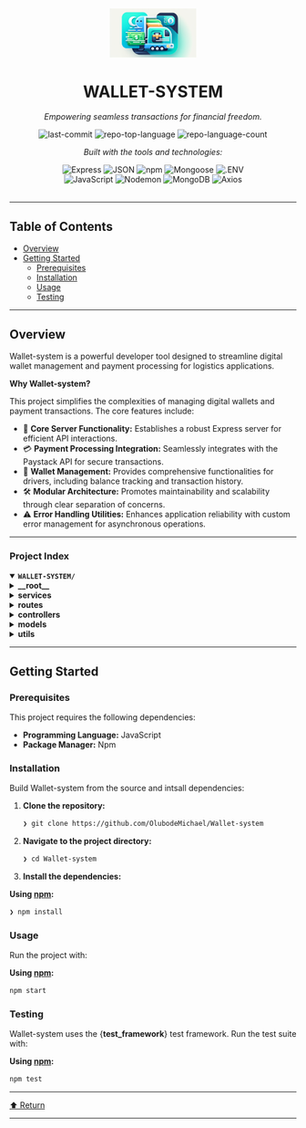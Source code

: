 <div id="top">

<!-- HEADER STYLE: CLASSIC -->
<div align="center">

<img src="Wallet-system.png" width="30%" style="position: relative; top: 0; right: 0;" alt="Project Logo"/>

# WALLET-SYSTEM

<em>Empowering seamless transactions for financial freedom.</em>

<!-- BADGES -->
<img src="https://img.shields.io/github/last-commit/OlubodeMichael/Wallet-system?style=flat&logo=git&logoColor=white&color=0080ff" alt="last-commit">
<img src="https://img.shields.io/github/languages/top/OlubodeMichael/Wallet-system?style=flat&color=0080ff" alt="repo-top-language">
<img src="https://img.shields.io/github/languages/count/OlubodeMichael/Wallet-system?style=flat&color=0080ff" alt="repo-language-count">

<em>Built with the tools and technologies:</em>

<img src="https://img.shields.io/badge/Express-000000.svg?style=flat&logo=Express&logoColor=white" alt="Express">
<img src="https://img.shields.io/badge/JSON-000000.svg?style=flat&logo=JSON&logoColor=white" alt="JSON">
<img src="https://img.shields.io/badge/npm-CB3837.svg?style=flat&logo=npm&logoColor=white" alt="npm">
<img src="https://img.shields.io/badge/Mongoose-F04D35.svg?style=flat&logo=Mongoose&logoColor=white" alt="Mongoose">
<img src="https://img.shields.io/badge/.ENV-ECD53F.svg?style=flat&logo=dotenv&logoColor=black" alt=".ENV">
<br>
<img src="https://img.shields.io/badge/JavaScript-F7DF1E.svg?style=flat&logo=JavaScript&logoColor=black" alt="JavaScript">
<img src="https://img.shields.io/badge/Nodemon-76D04B.svg?style=flat&logo=Nodemon&logoColor=white" alt="Nodemon">
<img src="https://img.shields.io/badge/MongoDB-47A248.svg?style=flat&logo=MongoDB&logoColor=white" alt="MongoDB">
<img src="https://img.shields.io/badge/Axios-5A29E4.svg?style=flat&logo=Axios&logoColor=white" alt="Axios">

</div>
<br>

---

## Table of Contents

- [Overview](#overview)
- [Getting Started](#getting-started)
    - [Prerequisites](#prerequisites)
    - [Installation](#installation)
    - [Usage](#usage)
    - [Testing](#testing)

---

## Overview

Wallet-system is a powerful developer tool designed to streamline digital wallet management and payment processing for logistics applications.

**Why Wallet-system?**

This project simplifies the complexities of managing digital wallets and payment transactions. The core features include:

- 💼 **Core Server Functionality:** Establishes a robust Express server for efficient API interactions.
- 💳 **Payment Processing Integration:** Seamlessly integrates with the Paystack API for secure transactions.
- 🏦 **Wallet Management:** Provides comprehensive functionalities for drivers, including balance tracking and transaction history.
- 🛠️ **Modular Architecture:** Promotes maintainability and scalability through clear separation of concerns.
- ⚠️ **Error Handling Utilities:** Enhances application reliability with custom error management for asynchronous operations.

---

### Project Index

<details open>
	<summary><b><code>WALLET-SYSTEM/</code></b></summary>
	<!-- __root__ Submodule -->
	<details>
		<summary><b>__root__</b></summary>
		<blockquote>
			<div class='directory-path' style='padding: 8px 0; color: #666;'>
				<code><b>⦿ __root__</b></code>
			<table style='width: 100%; border-collapse: collapse;'>
			<thead>
				<tr style='background-color: #f8f9fa;'>
					<th style='width: 30%; text-align: left; padding: 8px;'>File Name</th>
					<th style='text-align: left; padding: 8px;'>Summary</th>
				</tr>
			</thead>
				<tr style='border-bottom: 1px solid #eee;'>
					<td style='padding: 8px;'><b><a href='https://github.com/OlubodeMichael/Wallet-system/blob/master/app.js'>app.js</a></b></td>
					<td style='padding: 8px;'>- Establishes the core server functionality for the application by integrating essential middleware and routing components<br>- It sets up an Express server that handles JSON requests and logs incoming traffic<br>- The architecture facilitates interaction with various API endpoints related to payment processing, wallet management, and driver operations, ensuring a cohesive structure for managing user requests and responses within the broader codebase.</td>
				</tr>
				<tr style='border-bottom: 1px solid #eee;'>
					<td style='padding: 8px;'><b><a href='https://github.com/OlubodeMichael/Wallet-system/blob/master/package-lock.json'>package-lock.json</a></b></td>
					<td style='padding: 8px;'>- Wallet System Project## SummaryThe <code>package-lock.json</code> file is a crucial component of the Wallet System project, which is designed to facilitate secure and efficient management of digital wallets<br>- This file serves as a comprehensive record of the exact versions of all dependencies used in the project, ensuring consistent installations across different environments<br>- By locking the dependency versions, it helps maintain stability and predictability in the application's behavior, which is essential for a financial application where reliability is paramount.The Wallet System leverages various libraries, such as Express for server management, Mongoose for MongoDB interactions, and Axios for making HTTP requests, among others<br>- This architecture allows for seamless integration of backend services, ensuring that users can manage their wallets effectively while adhering to best practices in security and performance<br>- Overall, the <code>package-lock.json</code> file plays a vital role in the projects dependency management, contributing to the overall robustness and maintainability of the Wallet System.</td>
				</tr>
				<tr style='border-bottom: 1px solid #eee;'>
					<td style='padding: 8px;'><b><a href='https://github.com/OlubodeMichael/Wallet-system/blob/master/server.js'>server.js</a></b></td>
					<td style='padding: 8px;'>- Establishes a connection to a MongoDB database using Mongoose and initializes the application server<br>- By loading environment variables from a configuration file, it ensures secure handling of sensitive data such as database credentials<br>- The server listens on a specified port, enabling the application to handle incoming requests, thereby forming a crucial part of the overall architecture that supports data management and user interactions.</td>
				</tr>
				<tr style='border-bottom: 1px solid #eee;'>
					<td style='padding: 8px;'><b><a href='https://github.com/OlubodeMichael/Wallet-system/blob/master/package.json'>package.json</a></b></td>
					<td style='padding: 8px;'>- Defines the foundational configuration for the wallet-system project, which focuses on integrating the Paystack API for a logistics application<br>- It outlines essential metadata, dependencies, and scripts necessary for development and testing<br>- By establishing a structured environment, it facilitates seamless interactions with various services, ensuring efficient handling of requests and data management within the application.</td>
				</tr>
			</table>
		</blockquote>
	</details>
	<!-- services Submodule -->
	<details>
		<summary><b>services</b></summary>
		<blockquote>
			<div class='directory-path' style='padding: 8px 0; color: #666;'>
				<code><b>⦿ services</b></code>
			<table style='width: 100%; border-collapse: collapse;'>
			<thead>
				<tr style='background-color: #f8f9fa;'>
					<th style='width: 30%; text-align: left; padding: 8px;'>File Name</th>
					<th style='text-align: left; padding: 8px;'>Summary</th>
				</tr>
			</thead>
				<tr style='border-bottom: 1px solid #eee;'>
					<td style='padding: 8px;'><b><a href='https://github.com/OlubodeMichael/Wallet-system/blob/master/services/paystackService.js'>paystackService.js</a></b></td>
					<td style='padding: 8px;'>- PaystackService facilitates seamless payment processing and fund transfers within the application<br>- It enables transaction initialization, verification, and the creation of transfer recipients, ensuring efficient management of driver payouts<br>- By integrating with the Paystack API, it streamlines financial interactions, enhancing user experience and operational efficiency in handling payments and transfers.</td>
				</tr>
				<tr style='border-bottom: 1px solid #eee;'>
					<td style='padding: 8px;'><b><a href='https://github.com/OlubodeMichael/Wallet-system/blob/master/services/walletService.js'>walletService.js</a></b></td>
					<td style='padding: 8px;'>- Wallet service functionality enables drivers to manage their financial transactions seamlessly within the platform<br>- It facilitates crediting and debiting driver wallets, ensuring accurate tracking of deposits and withdrawals while maintaining platform earnings<br>- Additionally, it provides real-time wallet balance retrieval, enhancing user experience and financial transparency for drivers<br>- This service is integral to the overall architecture, supporting the financial operations of the driver ecosystem.</td>
				</tr>
			</table>
		</blockquote>
	</details>
	<!-- routes Submodule -->
	<details>
		<summary><b>routes</b></summary>
		<blockquote>
			<div class='directory-path' style='padding: 8px 0; color: #666;'>
				<code><b>⦿ routes</b></code>
			<table style='width: 100%; border-collapse: collapse;'>
			<thead>
				<tr style='background-color: #f8f9fa;'>
					<th style='width: 30%; text-align: left; padding: 8px;'>File Name</th>
					<th style='text-align: left; padding: 8px;'>Summary</th>
				</tr>
			</thead>
				<tr style='border-bottom: 1px solid #eee;'>
					<td style='padding: 8px;'><b><a href='https://github.com/OlubodeMichael/Wallet-system/blob/master/routes/driverRoute.js'>driverRoute.js</a></b></td>
					<td style='padding: 8px;'>- Facilitates the management of driver-related operations within the application by defining routes for creating drivers, managing their bank accounts, and integrating wallet functionalities<br>- It serves as a central point for handling requests related to driver accounts, ensuring seamless interactions between the driver and financial services, thereby enhancing the overall user experience in the codebase architecture.</td>
				</tr>
				<tr style='border-bottom: 1px solid #eee;'>
					<td style='padding: 8px;'><b><a href='https://github.com/OlubodeMichael/Wallet-system/blob/master/routes/paystackRoutes.js'>paystackRoutes.js</a></b></td>
					<td style='padding: 8px;'>- Facilitates the integration of Paystack payment processing within the application by defining a route for handling webhook notifications<br>- This enables the system to respond to payment events in real-time, ensuring seamless transaction management and enhancing the overall user experience<br>- The architecture supports modularity by separating routing logic from controller functionality, promoting maintainability and scalability.</td>
				</tr>
				<tr style='border-bottom: 1px solid #eee;'>
					<td style='padding: 8px;'><b><a href='https://github.com/OlubodeMichael/Wallet-system/blob/master/routes/walletRoutes.js'>walletRoutes.js</a></b></td>
					<td style='padding: 8px;'>- Facilitates wallet-related operations within the application by defining routes for accessing wallet functionalities<br>- Specifically, it establishes an endpoint to retrieve the wallet balance, leveraging the walletController for business logic<br>- This integration enhances the overall architecture by promoting a clear separation of concerns, allowing for streamlined management of wallet-related requests in the broader context of the project.</td>
				</tr>
			</table>
		</blockquote>
	</details>
	<!-- controllers Submodule -->
	<details>
		<summary><b>controllers</b></summary>
		<blockquote>
			<div class='directory-path' style='padding: 8px 0; color: #666;'>
				<code><b>⦿ controllers</b></code>
			<table style='width: 100%; border-collapse: collapse;'>
			<thead>
				<tr style='background-color: #f8f9fa;'>
					<th style='width: 30%; text-align: left; padding: 8px;'>File Name</th>
					<th style='text-align: left; padding: 8px;'>Summary</th>
				</tr>
			</thead>
				<tr style='border-bottom: 1px solid #eee;'>
					<td style='padding: 8px;'><b><a href='https://github.com/OlubodeMichael/Wallet-system/blob/master/controllers/driverController.js'>driverController.js</a></b></td>
					<td style='padding: 8px;'>- DriverController manages the creation and management of driver entities within the application<br>- It facilitates the registration of new drivers, the addition of bank account information, and retrieval of existing bank accounts<br>- By integrating with external services like Paystack, it ensures seamless banking operations for drivers, enhancing their experience and operational efficiency within the overall codebase architecture.</td>
				</tr>
				<tr style='border-bottom: 1px solid #eee;'>
					<td style='padding: 8px;'><b><a href='https://github.com/OlubodeMichael/Wallet-system/blob/master/controllers/walletController.js'>walletController.js</a></b></td>
					<td style='padding: 8px;'>- WalletController manages driver wallet functionalities within the application, enabling drivers to check their wallet balance and withdraw funds<br>- It ensures that only valid drivers can access their wallet information and enforces balance checks before processing withdrawals<br>- By integrating with the wallet service, it streamlines financial transactions, enhancing the overall user experience in the driver management system.</td>
				</tr>
				<tr style='border-bottom: 1px solid #eee;'>
					<td style='padding: 8px;'><b><a href='https://github.com/OlubodeMichael/Wallet-system/blob/master/controllers/paystackController.js'>paystackController.js</a></b></td>
					<td style='padding: 8px;'>- Handles Paystack webhook events to process successful payment notifications<br>- It validates incoming events, acknowledges them promptly, and subsequently updates the drivers wallet balance based on the payment amount<br>- This functionality integrates seamlessly within the broader architecture, ensuring that payment transactions are efficiently managed and reflected in the drivers account, thereby enhancing the overall user experience in the application.</td>
				</tr>
			</table>
		</blockquote>
	</details>
	<!-- models Submodule -->
	<details>
		<summary><b>models</b></summary>
		<blockquote>
			<div class='directory-path' style='padding: 8px 0; color: #666;'>
				<code><b>⦿ models</b></code>
			<table style='width: 100%; border-collapse: collapse;'>
			<thead>
				<tr style='background-color: #f8f9fa;'>
					<th style='width: 30%; text-align: left; padding: 8px;'>File Name</th>
					<th style='text-align: left; padding: 8px;'>Summary</th>
				</tr>
			</thead>
				<tr style='border-bottom: 1px solid #eee;'>
					<td style='padding: 8px;'><b><a href='https://github.com/OlubodeMichael/Wallet-system/blob/master/models/PlatformEarnings.js'>PlatformEarnings.js</a></b></td>
					<td style='padding: 8px;'>- Defines a Mongoose schema for managing platform earnings associated with drivers<br>- It captures essential details such as the driver’s identity, the earnings amount, the source transaction, and the balance after the transaction<br>- This structure facilitates the tracking and management of financial records within the broader application, ensuring accurate representation of earnings and enhancing the overall financial reporting capabilities of the system.</td>
				</tr>
				<tr style='border-bottom: 1px solid #eee;'>
					<td style='padding: 8px;'><b><a href='https://github.com/OlubodeMichael/Wallet-system/blob/master/models/Wallet.js'>Wallet.js</a></b></td>
					<td style='padding: 8px;'>- Defines a Mongoose schema for managing wallet data within the application<br>- It establishes a relationship with the Driver model, ensuring each driver has a unique wallet<br>- The schema tracks the wallet balance and the last update timestamp, facilitating efficient financial management and transaction history for drivers in the overall codebase architecture.</td>
				</tr>
				<tr style='border-bottom: 1px solid #eee;'>
					<td style='padding: 8px;'><b><a href='https://github.com/OlubodeMichael/Wallet-system/blob/master/models/Driver.js'>Driver.js</a></b></td>
					<td style='padding: 8px;'>- Defines the data model for drivers within the application, encapsulating essential attributes such as name, email, phone number, wallet balance, and associated bank account information<br>- This structure facilitates the management and validation of driver-related data, ensuring that each drivers information is stored consistently and accurately, thereby supporting the overall functionality of the codebase in handling driver operations and transactions.</td>
				</tr>
				<tr style='border-bottom: 1px solid #eee;'>
					<td style='padding: 8px;'><b><a href='https://github.com/OlubodeMichael/Wallet-system/blob/master/models/Transactions.js'>Transactions.js</a></b></td>
					<td style='padding: 8px;'>- Defines a Mongoose schema for managing transaction records within the application<br>- It captures essential details such as the driver involved, transaction type, direction, amount, and status, ensuring accurate tracking of financial activities<br>- This schema plays a crucial role in maintaining the integrity of transaction data, facilitating operations related to deposits, withdrawals, and commissions, while supporting features like balance updates and transaction history management.</td>
				</tr>
			</table>
		</blockquote>
	</details>
	<!-- utils Submodule -->
	<details>
		<summary><b>utils</b></summary>
		<blockquote>
			<div class='directory-path' style='padding: 8px 0; color: #666;'>
				<code><b>⦿ utils</b></code>
			<table style='width: 100%; border-collapse: collapse;'>
			<thead>
				<tr style='background-color: #f8f9fa;'>
					<th style='width: 30%; text-align: left; padding: 8px;'>File Name</th>
					<th style='text-align: left; padding: 8px;'>Summary</th>
				</tr>
			</thead>
				<tr style='border-bottom: 1px solid #eee;'>
					<td style='padding: 8px;'><b><a href='https://github.com/OlubodeMichael/Wallet-system/blob/master/utils/appError.js'>appError.js</a></b></td>
					<td style='padding: 8px;'>- AppError serves as a custom error handling class that enhances the projects ability to manage and categorize errors effectively<br>- By encapsulating error messages and status codes, it streamlines the process of error reporting throughout the application<br>- This utility is integral to maintaining robust error management, ensuring that operational errors are clearly distinguished from programming errors, thereby improving overall application reliability and user experience.</td>
				</tr>
				<tr style='border-bottom: 1px solid #eee;'>
					<td style='padding: 8px;'><b><a href='https://github.com/OlubodeMichael/Wallet-system/blob/master/utils/catchAsync.js'>catchAsync.js</a></b></td>
					<td style='padding: 8px;'>- Enhances error handling in asynchronous route handlers by wrapping them in a function that automatically catches and forwards any errors to the next middleware<br>- This utility streamlines the process of managing exceptions, ensuring that the overall application remains robust and responsive, while maintaining clean and readable code throughout the project architecture.</td>
				</tr>
			</table>
		</blockquote>
	</details>
</details>

---

## Getting Started

### Prerequisites

This project requires the following dependencies:

- **Programming Language:** JavaScript
- **Package Manager:** Npm

### Installation

Build Wallet-system from the source and intsall dependencies:

1. **Clone the repository:**

    ```sh
    ❯ git clone https://github.com/OlubodeMichael/Wallet-system
    ```

2. **Navigate to the project directory:**

    ```sh
    ❯ cd Wallet-system
    ```

3. **Install the dependencies:**

**Using [npm](https://www.npmjs.com/):**

```sh
❯ npm install
```

### Usage

Run the project with:

**Using [npm](https://www.npmjs.com/):**

```sh
npm start
```

### Testing

Wallet-system uses the {__test_framework__} test framework. Run the test suite with:

**Using [npm](https://www.npmjs.com/):**

```sh
npm test
```

---

<div align="left"><a href="#top">⬆ Return</a></div>

---
